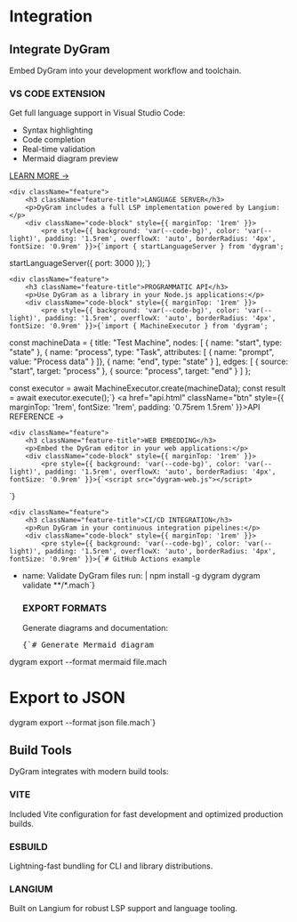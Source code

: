 # Integration

## Integrate DyGram

Embed DyGram into your development workflow and toolchain.

<div className="feature-grid">
    <div className="feature">
        <h3 className="feature-title">VS CODE EXTENSION</h3>
        <p>Get full language support in Visual Studio Code:</p>
        <ul style={{ marginTop: '1rem', lineHeight: 1.8 }}>
            <li>Syntax highlighting</li>
            <li>Code completion</li>
            <li>Real-time validation</li>
            <li>Mermaid diagram preview</li>
        </ul>
        <a href="vscode-extension.html" className="btn" style={{ marginTop: '1rem', fontSize: '1rem', padding: '0.75rem 1.5rem' }}>LEARN MORE →</a>
    </div>

    <div className="feature">
        <h3 className="feature-title">LANGUAGE SERVER</h3>
        <p>DyGram includes a full LSP implementation powered by Langium:</p>
        <div className="code-block" style={{ marginTop: '1rem' }}>
            <pre style={{ background: 'var(--code-bg)', color: 'var(--light)', padding: '1.5rem', overflowX: 'auto', borderRadius: '4px', fontSize: '0.9rem' }}>{`import { startLanguageServer } from 'dygram';

startLanguageServer({
  port: 3000
});`}</pre>
        </div>
    </div>

    <div className="feature">
        <h3 className="feature-title">PROGRAMMATIC API</h3>
        <p>Use DyGram as a library in your Node.js applications:</p>
        <div className="code-block" style={{ marginTop: '1rem' }}>
            <pre style={{ background: 'var(--code-bg)', color: 'var(--light)', padding: '1.5rem', overflowX: 'auto', borderRadius: '4px', fontSize: '0.9rem' }}>{`import { MachineExecutor } from 'dygram';

const machineData = {
  title: "Test Machine",
  nodes: [
    { name: "start", type: "state" },
    { name: "process", type: "Task", attributes: [
      { name: "prompt", value: "Process data" }
    ]},
    { name: "end", type: "state" }
  ],
  edges: [
    { source: "start", target: "process" },
    { source: "process", target: "end" }
  ]
};

const executor = await MachineExecutor.create(machineData);
const result = await executor.execute();`}</pre>
        </div>
        <a href="api.html" className="btn" style={{ marginTop: '1rem', fontSize: '1rem', padding: '0.75rem 1.5rem' }}>API REFERENCE →</a>
    </div>

    <div className="feature">
        <h3 className="feature-title">WEB EMBEDDING</h3>
        <p>Embed the DyGram editor in your web applications:</p>
        <div className="code-block" style={{ marginTop: '1rem' }}>
            <pre style={{ background: 'var(--code-bg)', color: 'var(--light)', padding: '1.5rem', overflowX: 'auto', borderRadius: '4px', fontSize: '0.9rem' }}>{`<script src="dygram-web.js"></script>
<div id="editor"></div>
<script>
  DyGram.createEditor({
    container: '#editor',
    value: 'machine "Hello"'
  });
</script>`}</pre>
        </div>
    </div>

    <div className="feature">
        <h3 className="feature-title">CI/CD INTEGRATION</h3>
        <p>Run DyGram in your continuous integration pipelines:</p>
        <div className="code-block" style={{ marginTop: '1rem' }}>
            <pre style={{ background: 'var(--code-bg)', color: 'var(--light)', padding: '1.5rem', overflowX: 'auto', borderRadius: '4px', fontSize: '0.9rem' }}>{`# GitHub Actions example
- name: Validate DyGram files
  run: |
    npm install -g dygram
    dygram validate **/*.mach`}</pre>
        </div>
    </div>

    <div className="feature">
        <h3 className="feature-title">EXPORT FORMATS</h3>
        <p>Generate diagrams and documentation:</p>
        <div className="code-block" style={{ marginTop: '1rem' }}>
            <pre style={{ background: 'var(--code-bg)', color: 'var(--light)', padding: '1.5rem', overflowX: 'auto', borderRadius: '4px', fontSize: '0.9rem' }}>{`# Generate Mermaid diagram
dygram export --format mermaid file.mach

# Export to JSON
dygram export --format json file.mach`}</pre>
        </div>
    </div>
</div>

<div style={{ marginTop: '4rem' }}>
    <h2 className="section-title" style={{ fontSize: '2rem' }}>Build Tools</h2>
    <p style={{ fontSize: '1.2rem', marginBottom: '2rem' }}>
        DyGram integrates with modern build tools:
    </p>
    <div className="feature-grid">
        <div className="feature">
            <h3 className="feature-title">VITE</h3>
            <p>Included Vite configuration for fast development and optimized production builds.</p>
        </div>
        <div className="feature">
            <h3 className="feature-title">ESBUILD</h3>
            <p>Lightning-fast bundling for CLI and library distributions.</p>
        </div>
        <div className="feature">
            <h3 className="feature-title">LANGIUM</h3>
            <p>Built on Langium for robust LSP support and language tooling.</p>
        </div>
    </div>
</div>
